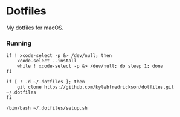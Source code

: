 # Dotfiles
My dotfiles for macOS.

### Running
```shell
if ! xcode-select -p &> /dev/null; then
    xcode-select --install
    while ! xcode-select -p &> /dev/null; do sleep 1; done
fi

if [ ! -d ~/.dotfiles ]; then
    git clone https://github.com/kylebfredrickson/dotfiles.git ~/.dotfiles
fi

/bin/bash ~/.dotfiles/setup.sh
```
